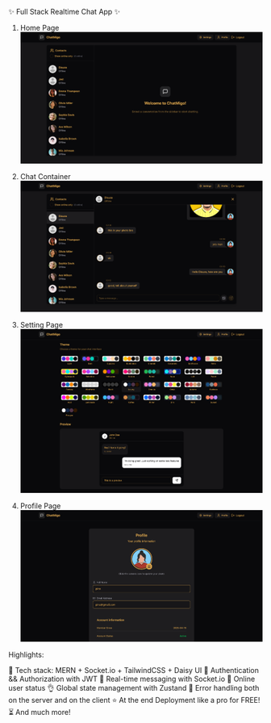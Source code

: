 
✨ Full Stack Realtime Chat App ✨

1. Home Page
   ![image alt](/frontend/public/chatmigo-home.png)

2. Chat Container
   ![image alt](/frontend/public/chat-container.png)

3. Setting Page
   ![image alt](/frontend/public/chat-setting.png)

4. Profile Page
   ![image alt](/frontend/public/chat-profile.png)

Highlights:

🌟 Tech stack: MERN + Socket.io + TailwindCSS + Daisy UI
🎃 Authentication && Authorization with JWT
👾 Real-time messaging with Socket.io
🚀 Online user status
👌 Global state management with Zustand
🐞 Error handling both on the server and on the client
⭐ At the end Deployment like a pro for FREE!
⏳ And much more!
